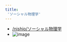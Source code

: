 ```yaml
---
title:
 'ソーシャル物理学'
---
```


- [/nishio/ソーシャル物理学](https://scrapbox.io/nishio/ソーシャル物理学)
- ![image](https://gyazo.com/bb3abad5fbfb42bec009595c78ebcc6d/thumb/1000)
